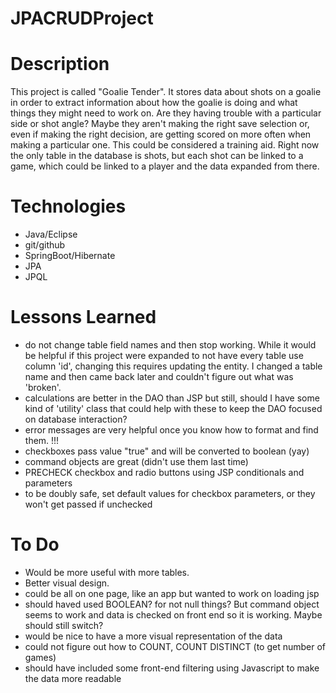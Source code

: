 # JPACRUDProject

# Description
This project is called "Goalie Tender". It stores data about shots on a goalie in order to extract information about how the goalie is doing and what things they might need to work on. Are they having trouble with a particular side or shot angle? Maybe they aren't making the right save selection or, even if making the right decision, are getting scored on more often when making a particular one. This could be considered a training aid. Right now the only table in the database is shots, but each shot can be linked to a game, which could be linked to a player and the data expanded from there.

# Technologies
- Java/Eclipse
- git/github
- SpringBoot/Hibernate
- JPA
- JPQL

# Lessons Learned
- do not change table field names and then stop working. While it would be helpful if this project were expanded to not have every table use column 'id', changing this requires updating the entity. I changed a table name and then came back later and couldn't figure out what was 'broken'.
- calculations are better in the DAO than JSP but still, should I have some kind of 'utility' class that could help with these to keep the DAO focused on database interaction?
- error messages are very helpful once you know how to format and find them. !!!
- checkboxes pass value "true" and will be converted to boolean (yay)
- command objects are great (didn't use them last time)
- PRECHECK checkbox and radio buttons using JSP conditionals and parameters
- to be doubly safe, set default values for checkbox parameters, or they won't get passed if unchecked

# To Do
- Would be more useful with more tables.
- Better visual design.
- could be all on one page, like an app but wanted to work on loading jsp
- should haved used BOOLEAN? for not null things? But command object seems to work and data is checked on front end so it is working. Maybe should still switch?
- would be nice to have a more visual representation of the data
- could not figure out how to COUNT, COUNT DISTINCT (to get number of games)
- should have included some front-end filtering using Javascript to make the data more readable
